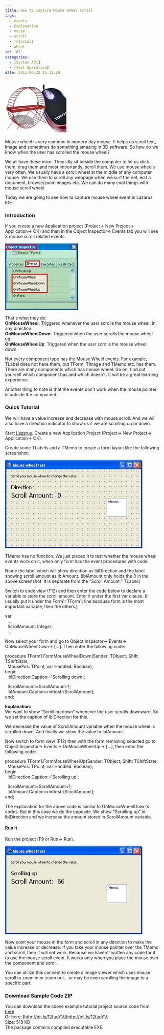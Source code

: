 ```yaml
---
title: How to capture Mouse Wheel scroll
tags:
  - events
  - Explanation
  - mouse
  - scroll
  - Tutorials
  - wheel
id: '67'
categories:
  - [System API]
  - [Text Operation]
date: 2013-06-22 15:31:00
---
```


![lazarus mouse wheel example](how-to-capture-mouse-wheel-scroll/mouse-scroll-thumb.jpg "lazarus mouse wheel example")

Mouse wheel is very common in modern day mouse. It helps us scroll text, image and sometimes do something amazing in 3D software. So how do we know when the user has scrolled the mouse wheel?
<!-- more -->
  
  
We all have these mice. They idly sit beside the computer to let us click them, drag them and most importantly, scroll them. We use mouse wheels very often. We usually have a scroll wheel at the middle of any computer mouse. We use them to scroll any webpage when we surf the net, edit a document, browse/zoom images etc. We can do many cool things with mouse scroll wheel.  
  
Today we are going to see how to capture mouse wheel event in Lazarus IDE.  
  

### Introduction

  
If you create a new Application project (Project-> New Project-> Application-> OK) and then in the Object Inspector-> Events tab you will see 3 mouse scroll related events.  
  

![Mouse wheel scroll events in Lazarus](how-to-capture-mouse-wheel-scroll/mouse-wheel-scroll-events-lazarus.gif "Mouse wheel scroll events in Lazarus")

  
That's what they do:  
**OnMouseWheel**: Triggered whenever the user scrolls the mouse wheel, in any direction.  
**OnMouseWheelDown**: Triggered when the user scrolls the mouse wheel up.  
**OnMouseWheelUp**: Triggered when the user scrolls the mouse wheel down.  
  
  
Not every component type has the Mouse Wheel events. For example, TLabel does not have them, but TForm, TImage and TMemo etc. has them. There are many components which has mouse wheel. Go on, find out yourself which component has and which doesn't. It will be a great learning experience.  
  
Another thing to note is that the events don't work when the mouse pointer is outside the component.  
  
  

### Quick Tutorial

We will have a value increase and decrease with mouse scroll. And we will also have a direction indicator to show us if we are scrolling up or down.  
  
Start [Lazarus](http://www.lazarus.freepascal.org/). Create a new Application Project (Project-> New Project-> Application-> OK).  
  
Create some TLabels and a TMemo to create a form layout like the following screenshot:  
  

![](how-to-capture-mouse-wheel-scroll/mouse-wheel-frm-layout.gif)

  
  
TMemo has no function. We just placed it to test whether the mouse wheel events work on it, when only form has the event procedures with code.  
  
Name the label which will show direction as lblDirection and the label showing scroll amount as lblAmount. (lblAmount only holds the 0 in the above screenshot. It is separate from the "Scroll Amount:" TLabel.)  
  
Switch to code view (F12) and then enter the code below to declare a variable to store the scroll amount. Enter it under the first var clause. (I usually put it under the Form1: TForm1; line because form is the most important variable, then the others.)  
  

var   
  ...   
  ScrollAmount: Integer;  
  ...

  
Now select your form and go to Object Inspector-> Events-> OnMouseWheelDown-> \[...\]. Then enter the following code:  
  

procedure TForm1.FormMouseWheelDown(Sender: TObject; Shift: TShiftState;  
  MousePos: TPoint; var Handled: Boolean);  
begin  
  lblDirection.Caption:='Scrolling down';  
  
  ScrollAmount:=ScrollAmount-1;  
  lblAmount.Caption:=inttostr(ScrollAmount);  
end;

  
**Explanation:**  
We want to show "Scrolling down" whenever the user scrolls downward. So we set the caption of lblDirection for this.  
  
We decrease the value of ScrollAmount variable when the mouse wheel is scrolled down. And finally we show the value to lblAmount.  
  
Now switch to form view (F12) then with the form remaining selected go to Object Inspector-> Events-> OnMouseWheelUp-> \[...\], then enter the following code:  
  

procedure TForm1.FormMouseWheelUp(Sender: TObject; Shift: TShiftState;  
  MousePos: TPoint; var Handled: Boolean);  
begin  
  lblDirection.Caption:='Scrolling up';  
  
  ScrollAmount:=ScrollAmount+1;  
  lblAmount.Caption:=inttostr(ScrollAmount);  
end;

  
The explanation for the above code is similar to OnMouseWheelDown's codes. But in this case we do the opposite. We show "Scrolling up" in lblDirection and we increase the amount stored in ScrollAmount variable.  
  

#### Run It

Run the project (F9 or Run-> Run).  
  

![Mouse wheel scroll events captured in Lazarus](how-to-capture-mouse-wheel-scroll/mouse-wheel-lazarus-project.gif "Mouse wheel scroll events captured in Lazarus")

  
  
Now point your mouse in the form and scroll in any direction to make the value increase or decrease. If you take your mouse pointer over the TMemo and scroll, then it will not work. Because we haven't written any code for it to use the mouse scroll event. It works only when you place the mouse over the component and scroll.  
  
You can utilize this concept to create a image viewer which uses mouse scroll to zoom in or zoom out... or may be even scrolling the image to a specific part.  
  

### Download Sample Code ZIP

You can download the above example tutorial project source code from [here](https://www.dropbox.com/s/ohlyiwu6e1mlqmk/MouseWheel.zip?dl=1)  
Or here: [http://bit.ly/12fuoYV](http://bit.ly/12fuoYV)  
Size: 518 KB  
The package contains compiled executable EXE.